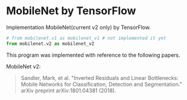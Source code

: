 # MobileNet by TensorFlow

Implementation MobileNet(current v2 only) by TensorFlow.

```python
# from mobilenet.v1 as mobilenet_v1 # not implemented it yet
from mobilenet.v2 as mobilenet_v2
```

This program was implemented with reference to the following papers.

MobileNet v2:

> Sandler, Mark, et al. "Inverted Residuals and Linear Bottlenecks: Mobile Networks for Classification, Detection and Segmentation." arXiv preprint arXiv:1801.04381 (2018).
